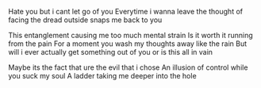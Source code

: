 Hate you but i cant let go of you
Everytime i wanna leave the thought of facing the dread outside snaps me back to you

This entanglement causing me too much mental strain
Is it worth it running from the pain
For a moment you wash my thoughts away like the rain
But will i ever actually get something out of you or is this all in vain

Maybe its the fact that ure the evil that i chose
An illusion of control while you suck my soul
A ladder taking me deeper into the hole
